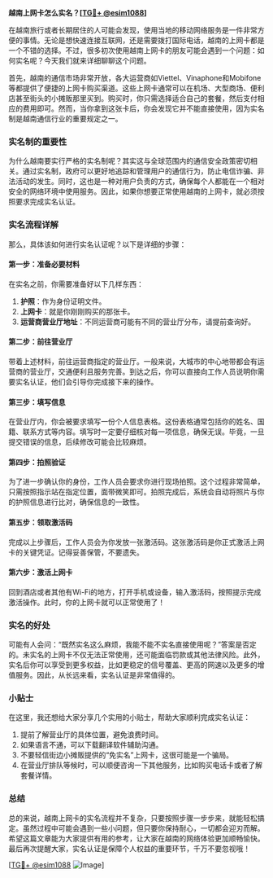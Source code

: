 **越南上网卡怎么实名？[[TG💪+ @esim1088](https://t.me/s/esim1088)]**

在越南旅行或者长期居住的人可能会发现，使用当地的移动网络服务是一件非常方便的事情。无论是想快速连接互联网，还是需要拨打国际电话，越南的上网卡都是一个不错的选择。不过，很多初次使用越南上网卡的朋友可能会遇到一个问题：如何实名呢？今天我们就来详细聊聊这个问题。

首先，越南的通信市场非常开放，各大运营商如Viettel、Vinaphone和Mobifone等都提供了便捷的上网卡购买渠道。这些上网卡通常可以在机场、大型商场、便利店甚至街头的小摊贩那里买到。购买时，你只需选择适合自己的套餐，然后支付相应的费用即可。然而，当你拿到这张卡后，你会发现它并不能直接使用，因为实名制是越南通信行业的重要规定之一。

### 实名制的重要性

为什么越南要实行严格的实名制呢？其实这与全球范围内的通信安全政策密切相关。通过实名制，政府可以更好地追踪和管理用户的通信行为，防止电信诈骗、非法活动的发生。同时，这也是一种对用户负责的方式，确保每个人都能在一个相对安全的网络环境中使用服务。因此，如果你想要正常使用越南的上网卡，就必须按照要求完成实名认证。

### 实名流程详解

那么，具体该如何进行实名认证呢？以下是详细的步骤：

#### 第一步：准备必要材料
在实名之前，你需要准备好以下几样东西：
1. **护照**：作为身份证明文件。
2. **上网卡**：就是你刚刚购买的那张卡。
3. **运营商营业厅地址**：不同运营商可能有不同的营业厅分布，请提前查询好。

#### 第二步：前往营业厅
带着上述材料，前往运营商指定的营业厅。一般来说，大城市的中心地带都会有运营商的营业厅，交通便利且服务完善。到达之后，你可以直接向工作人员说明你需要实名认证，他们会引导你完成接下来的操作。

#### 第三步：填写信息
在营业厅内，你会被要求填写一份个人信息表格。这份表格通常包括你的姓名、国籍、联系方式等内容。填写时一定要仔细核对每一项信息，确保无误。毕竟，一旦提交错误的信息，后续修改可能会比较麻烦。

#### 第四步：拍照验证
为了进一步确认你的身份，工作人员会要求你进行现场拍照。这个过程非常简单，只需按照指示站在指定位置，面带微笑即可。拍照完成后，系统会自动将照片与你的护照信息进行比对，确保信息的一致性。

#### 第五步：领取激活码
完成以上步骤后，工作人员会为你发放一张激活码。这张激活码是你正式激活上网卡的关键凭证。记得妥善保管，不要遗失。

#### 第六步：激活上网卡
回到酒店或者其他有Wi-Fi的地方，打开手机或设备，输入激活码，按照提示完成激活操作。此时，你的上网卡就可以正常使用了！

### 实名的好处

可能有人会问：“既然实名这么麻烦，我能不能不实名直接使用呢？”答案是否定的。未实名的上网卡不仅无法正常使用，还可能面临罚款或其他法律风险。此外，实名后你可以享受到更多权益，比如更稳定的信号覆盖、更高的网速以及更多的增值服务。因此，从长远来看，实名认证是非常值得的。

### 小贴士

在这里，我还想给大家分享几个实用的小贴士，帮助大家顺利完成实名认证：
1. 提前了解营业厅的具体位置，避免浪费时间。
2. 如果语言不通，可以下载翻译软件辅助沟通。
3. 不要轻信街边小摊贩提供的“免实名”上网卡，这很可能是一个骗局。
4. 在营业厅排队等候时，可以顺便咨询一下其他服务，比如购买电话卡或者了解套餐详情。

### 总结

总的来说，越南上网卡的实名流程并不复杂，只要按照步骤一步步来，就能轻松搞定。虽然过程中可能会遇到一些小问题，但只要你保持耐心，一切都会迎刃而解。希望这篇文章能为大家提供有用的参考，让大家在越南的网络体验更加顺畅愉快。最后再次提醒大家，实名认证是保障个人权益的重要环节，千万不要忽视哦！

[[TG💪+ @esim1088](https://t.me/s/esim1088) ![Image](https://i.postimg.cc/4NQfJmqS/Snipaste-2025-05-13-00-14-12.png)]